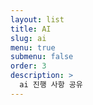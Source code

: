 ```yaml
---
layout: list
title: AI
slug: ai
menu: true
submenu: false
order: 3
description: >
  ai 진행 사항 공유
---
```

